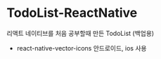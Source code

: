 # TodoList-ReactNative
리액트 네이티브를 처음 공부할때 만든 TodoList (백업용)

- react-native-vector-icons 안드로이드, ios 사용

